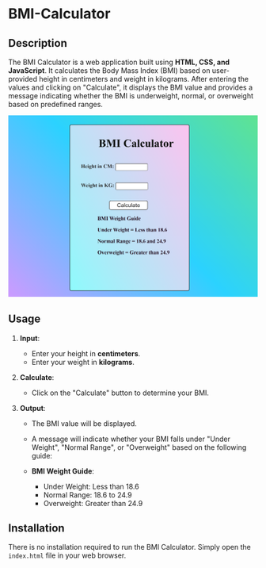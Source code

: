 # BMI-Calculator

## Description

The BMI Calculator is a web application built using **HTML, CSS, and JavaScript**. It calculates the Body Mass Index (BMI) based on user-provided height in centimeters and weight in kilograms. After entering the values and clicking on "Calculate", it displays the BMI value and provides a message indicating whether the BMI is underweight, normal, or overweight based on predefined ranges.<br>

![BMI Calculator](BMI.png)

## Usage

1. **Input**: 
   - Enter your height in **centimeters**.
   - Enter your weight in **kilograms**.

2. **Calculate**: 
   - Click on the "Calculate" button to determine your BMI.

3. **Output**: 
   - The BMI value will be displayed.
   - A message will indicate whether your BMI falls under "Under Weight", "Normal Range", or "Overweight" based on the following guide:

   - **BMI Weight Guide**:
     - Under Weight: Less than 18.6
     - Normal Range: 18.6 to 24.9
     - Overweight: Greater than 24.9

## Installation

There is no installation required to run the BMI Calculator. Simply open the `index.html` file in your web browser.

